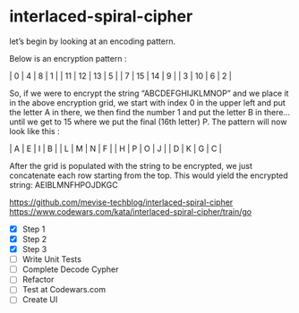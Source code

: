 # interlaced-spiral-cipher

let’s begin by looking at an encoding pattern.

Below is an encryption pattern :

| 0 | 4 | 8 | 1 |
| 11 | 12 | 13 | 5 |
| 7 | 15 | 14 | 9 |
| 3 | 10 | 6 | 2 |

So, if we were to encrypt the string “ABCDEFGHIJKLMNOP” and we place it in the above encryption grid, we start with index 0 in the upper left and put the letter A in there, we then find the number 1 and put the letter B in there… until we get to 15 where we put the final (16th letter) P. The pattern will now look like this :

| A | E | I | B |
| L | M | N | F |
| H | P | O | J |
| D | K | G | C |

After the grid is populated with the string to be encrypted, we just concatenate each row starting from the top. This would yield the encrypted string: AEIBLMNFHPOJDKGC

https://github.com/mevise-techblog/interlaced-spiral-cipher
https://www.codewars.com/kata/interlaced-spiral-cipher/train/go

- [x] Step 1
- [x] Step 2
- [x] Step 3
- [ ] Write Unit Tests
- [ ] Complete Decode Cypher
- [ ] Refactor
- [ ] Test at Codewars.com
- [ ] Create UI 
